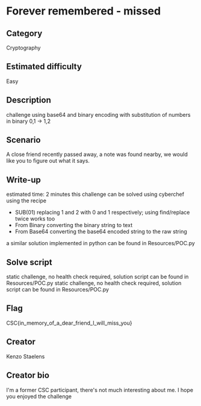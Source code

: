 # Forever remembered - missed

## Category
Cryptography

## Estimated difficulty
Easy

## Description
challenge using base64 and binary encoding with substitution of numbers in binary 0,1 -> 1,2

## Scenario
A close friend recently passed away, a note was found nearby, we would like you to figure out what it says.

## Write-up
estimated time: 2 minutes
this challenge can be solved using cyberchef using the recipe
- SUB(01) replacing 1 and 2 with 0 and 1 respectively; using find/replace twice works too
- From Binary converting the binary string to text
- From Base64 converting the base64 encoded string to the raw string

a similar solution implemented in python can be found in Resources/POC.py

## Solve script
static challenge, no health check required, solution script can be found in Resources/POC.py
static challenge, no health check required, solution script can be found in Resources/POC.py

## Flag
CSC{in_memory_of_a_dear_friend_I_will_miss_you}

## Creator
Kenzo Staelens

## Creator bio
I'm a former CSC participant, there's not much interesting about me. I hope you enjoyed the challenge